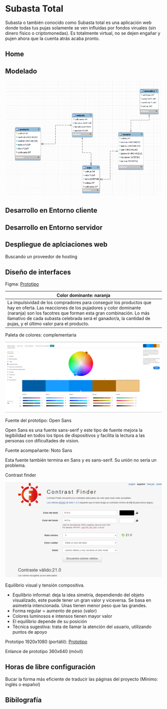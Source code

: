 # Subasta Total
Subasta o también conocido como Subasta total es una aplicación web donde todas tus pujas solamente se ven influidas por fondos viruales (sin dinero físico o criptomonedas). Es totalmente virtual, no se dejen engañar y pujen ahora que la cuenta atrás acaba pronto.

## Home


## Modelado
![Modelo de base de datos](img/modelado.PNG)

## Desarrollo en Entorno cliente


## Desarrollo en Entorno servidor


## Despliegue de aplciaciones web
Buscando un proveedor de hosting


## Diseño de interfaces
Figma: [Prototipo](https://www.figma.com/proto/MGazLbzsWFdFpbrXs1uyWc/Prototipo-subasta?node-id=1%3A5&starting-point-node-id=1%3A5)

| Color dominante: naranja |
|---------|
| La impulsividad de los compradores para conseguir los productos que hay en oferta. Las reacciones de los pujadores y color dominante (naranja) son los facotres que forman esta gran combinación. Lo más llamativo de cada subasta celebrada será el ganador/a, la cantidad de pujas, y el último valor para el producto. |

Paleta de colores: complementaria

![Paleta de colores - Complementarias](img/paletaColores.PNG)

Fuente del prototipo: Open Sans

Open Sans es una fuente sans-serif y este tipo de fuente mejora la legibilidad en todos los tipos de 
dispositivos y facilita la lectura a las personas con dificultades de vision.


Fuente acompañante: Noto Sans

Esta fuente también termina en Sans y es sans-serif. Su unión no sería un problema.

Contrast finder

![Mejor combinación de colores](img/contraste.PNG)

Equilibrio visual y tensión compositiva.

- Equilibrio informal: deja la idea simetría, dependiendo del objeto visualizado, este puede tener un gran valor y viceversa. Se basa en asimetría intencionada. Unas tienen menor peso que las grandes.
- Forma regular = aumento de peso (valor)
- Colores luminosos e intensos tienen mayor valor
- El equilibrio depende de su posición
- Técnica sugestiva: trata de llamar la atención del usuario, utilizando puntos de apoyo

Prototipo 1920x1080 (portátil): [Prototipo](https://www.figma.com/proto/MGazLbzsWFdFpbrXs1uyWc/Prototipo-subasta?node-id=1%3A5&starting-point-node-id=1%3A5)

Enlance de prototipo 360x640 (móvil)

## Horas de libre configuración
Bucar la forma más eficiente de traducir las páginas del proyecto (Mínimo: inglés o español)

## Bibilografía
